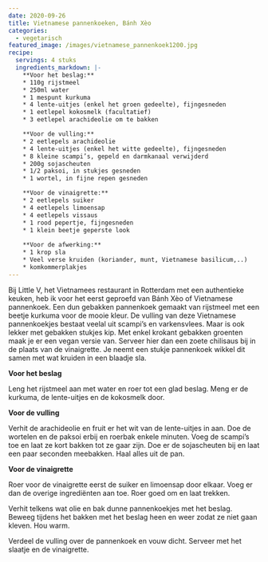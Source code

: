 ```yaml
---
date: 2020-09-26
title: Vietnamese pannenkoeken, Bánh Xèo
categories:
  - vegetarisch
featured_image: /images/vietnamese_pannenkoek1200.jpg
recipe:
  servings: 4 stuks
  ingredients_markdown: |-
    **Voor het beslag:**
    * 110g rijstmeel
    * 250ml water
    * 1 mespunt kurkuma
    * 4 lente-uitjes (enkel het groen gedeelte), fijngesneden
    * 1 eetlepel kokosmelk (facultatief)
    * 3 eetlepel arachideolie om te bakken

    **Voor de vulling:**
    * 2 eetlepels arachideolie
    * 4 lente-uitjes (enkel het witte gedeelte), fijngesneden 
    * 8 kleine scampi’s, gepeld en darmkanaal verwijderd
    * 200g sojascheuten
    * 1/2 paksoi, in stukjes gesneden
    * 1 wortel, in fijne repen gesneden

    **Voor de vinaigrette:**
    * 2 eetlepels suiker
    * 4 eetlepels limoensap
    * 4 eetlepels vissaus
    * 1 rood pepertje, fijngesneden
    * 1 klein beetje geperste look
    
    **Voor de afwerking:**
    * 1 krop sla
    * Veel verse kruiden (koriander, munt, Vietnamese basilicum,..)    * komkommerplakjes
---
```

Bij Little V, het Vietnamees restaurant in Rotterdam met een authentieke keuken, heb ik voor het eerst geproefd van Bánh Xèo of Vietnamese pannenkoek.
Een dun gebakken pannenkoek gemaakt van rijstmeel met een beetje kurkuma voor de mooie kleur.
De vulling van deze Vietnamese pannenkoekjes bestaat veelal uit scampi’s en varkensvlees.
Maar is ook lekker met gebakken stukjes kip.
Met enkel krokant gebakken groenten maak je er een vegan versie van. Serveer hier dan een zoete chilisaus bij in de plaats van de vinaigrette.
Je neemt een stukje pannenkoek wikkel dit samen met wat kruiden in een blaadje sla.

<!--more-->

**Voor het beslag**

Leng het rijstmeel aan met water en roer tot een glad beslag.
Meng er de kurkuma, de lente-uitjes en de kokosmelk door.

**Voor de vulling**

Verhit de arachideolie en fruit er het wit van de lente-uitjes in aan.
Doe de wortelen en de paksoi erbij en roerbak enkele minuten.
Voeg de scampi’s toe en laat ze kort bakken tot ze gaar zijn.
Doe er de sojascheuten bij en laat een paar seconden meebakken.
Haal alles uit de pan.

**Voor de vinaigrette**

Roer voor de vinaigrette eerst de suiker en limoensap door elkaar.
Voeg er dan de overige ingrediënten aan toe.
Roer goed om en laat trekken.

Verhit telkens wat olie en bak dunne pannenkoekjes met het beslag.
Beweeg tijdens het bakken met het beslag heen en weer zodat ze niet gaan kleven.
Hou warm.

Verdeel de vulling over de pannenkoek en vouw dicht.
Serveer met het slaatje en de vinaigrette.




